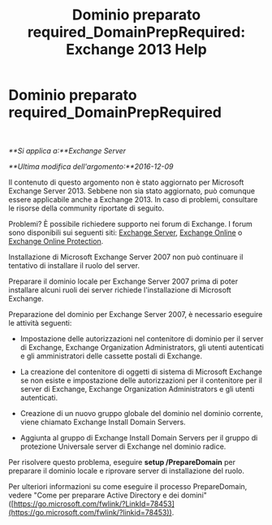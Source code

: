 ﻿---
title: 'Dominio preparato required_DomainPrepRequired: Exchange 2013 Help'
TOCTitle: Dominio preparato required_DomainPrepRequired
ms:assetid: f6feae6f-7404-4b1f-887f-ed63c26a6bcd
ms:mtpsurl: https://technet.microsoft.com/it-it/library/ms.exch.setupreadiness.domainpreprequired(v=EXCHG.150)
ms:contentKeyID: 50482049
ms.date: 05/22/2018
mtps_version: v=EXCHG.150
ms.translationtype: MT
---

# Dominio preparato required\_DomainPrepRequired

 

_**Si applica a:**Exchange Server_

_**Ultima modifica dell'argomento:**2016-12-09_

Il contenuto di questo argomento non è stato aggiornato per Microsoft Exchange Server 2013. Sebbene non sia stato aggiornato, può comunque essere applicabile anche a Exchange 2013. In caso di problemi, consultare le risorse della community riportate di seguito.

Problemi? È possibile richiedere supporto nei forum di Exchange. I forum sono disponibili sui seguenti siti: [Exchange Server](https://go.microsoft.com/fwlink/p/?linkid=60612), [Exchange Online](https://go.microsoft.com/fwlink/p/?linkid=267542) o [Exchange Online Protection](https://go.microsoft.com/fwlink/p/?linkid=285351).

Installazione di Microsoft Exchange Server 2007 non può continuare il tentativo di installare il ruolo del server.

Preparare il dominio locale per Exchange Server 2007 prima di poter installare alcuni ruoli dei server richiede l'installazione di Microsoft Exchange.

Preparazione del dominio per Exchange Server 2007, è necessario eseguire le attività seguenti:

  - Impostazione delle autorizzazioni nel contenitore di dominio per il server di Exchange, Exchange Organization Administrators, gli utenti autenticati e gli amministratori delle cassette postali di Exchange.

  - La creazione del contenitore di oggetti di sistema di Microsoft Exchange se non esiste e impostazione delle autorizzazioni per il contenitore per il server di Exchange, Exchange Organization Administrators e gli utenti autenticati.

  - Creazione di un nuovo gruppo globale del dominio nel dominio corrente, viene chiamato Exchange Install Domain Servers.

  - Aggiunta al gruppo di Exchange Install Domain Servers per il gruppo di protezione Universale server di Exchange nel dominio radice.

Per risolvere questo problema, eseguire **setup /PrepareDomain** per preparare il dominio locale e riprovare server di installazione del ruolo.

Per ulteriori informazioni su come eseguire il processo PrepareDomain, vedere "Come per preparare Active Directory e dei domini" ([https://go.microsoft.com/fwlink/?LinkId=78453](https://go.microsoft.com/fwlink/?linkid=78453)).

